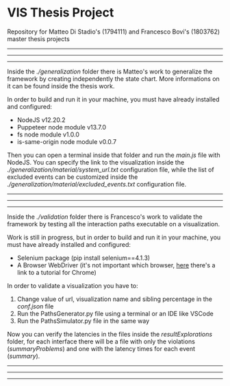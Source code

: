 # VIS Thesis Project
Repository for Matteo Di Stadio's (1794111) and Francesco Bovi's (1803762) master thesis projects

<hr> <hr> <hr>

Inside the *./generalization* folder there is Matteo's work to generalize the framework by creating independently the state chart. More informations on it can be found inside the thesis work.

In order to build and run it in your machine, you must have already installed and configured:
- NodeJS v12.20.2
- Puppeteer node module v13.7.0
- fs node module v1.0.0
- is-same-origin node module v0.0.7

Then you can open a terminal inside that folder and run the *main.js* file with NodeJS. You can specify the link to the visualization inside the *./generalization/material/system_url.txt* configuration file, while the list of excluded events can be customized inside the *./generalization/material/excluded_events.txt* configuration file.

<hr> <hr> <hr>

Inside the *./validation* folder there is Francesco's work to validate the framework by testing all the interaction paths executable on a visualization. 

Work is still in progress, but in order to build and run it in your machine, you must have already installed and configured:
- Selenium package (pip install selenium==4.1.3)
- A Browser WebDriver (it's not important which browser, [here](https://www.youtube.com/watch?v=dz59GsdvUF8) there's a link to a tutorial for Chrome)

In order to validate a visualization you have to:
1. Change value of url, visualization name and sibling percentage in the *conf.json* file
2. Run the PathsGenerator.py file using a terminal or an IDE like VSCode
3. Run the PathsSimulator.py file in the same way

Now you can verify the latencies in the files inside the *resultExplorations* folder, for each interface there will be a file with only the violations (*summaryProblems*) and one with the latency times for each event (*summary*).

<hr> <hr> <hr>
